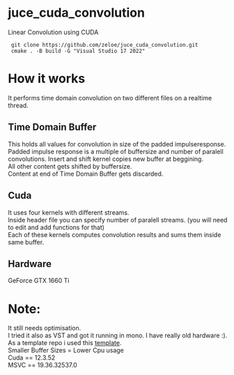 # juce_cuda_convolution
 Linear Convolution using CUDA 
 ```shell
  git clone https://github.com/zeloe/juce_cuda_convolution.git
  cmake . -B build -G "Visual Studio 17 2022"
```
# How it works
It performs time domain convolution on two different files on a realtime thread.  

## Time Domain Buffer
This holds all values for convolution in size of the padded impulseresponse. \
Padded impulse response is a multiple of buffersize and number of paralell convolutions. 
Insert and shift kernel copies new buffer at beggining. \
All other content gets shifted by buffersize. \
Content at end of Time Domain Buffer gets discarded. 

## Cuda
It uses four kernels with different streams. \
Inside header file you can specify number of paralell streams. (you will need to edit and add functions for that) \
Each of these kernels computes convolution results and sums them inside same buffer. 

## Hardware 
GeForce GTX 1660 Ti




# Note: 
It still needs optimisation. \
I tried it also as VST and got it running in mono. I have really old hardware :). \
As a template repo i used this [template](https://github.com/anthonyalfimov/JUCE-CMake-Plugin-Template/blob/main/CMakeLists.txt).
\
Smaller Buffer Sizes = Lower Cpu usage \
Cuda == 12.3.52 \
MSVC == 19.36.32537.0

